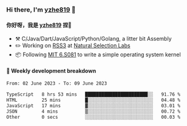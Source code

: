 ### Hi there, I'm [yzhe819](https://github.com/yzhe819) 👋

#### 你好呀，我是 [yzhe819](https://github.com/yzhe819) 捏👋

- :hammer_and_pick: C/Java/Dart/JavaScript/Python/Golang, a litter bit Assembly
- :pencil2: Working on [RSS3](https://github.com/NaturalSelectionLabs/RSS3) at [Natural Selection Labs](https://github.com/NaturalSelectionLabs)
- 📦 Following [MIT 6.S081](https://pdos.csail.mit.edu/6.S081/2020/) to write a simple operating system kernel



#### 📝 Weekly development breakdown

<!--START_SECTION:waka-->

```txt
From: 02 June 2023 - To: 09 June 2023

TypeScript   8 hrs 53 mins   ███████████████████████░░   91.76 %
HTML         25 mins         █░░░░░░░░░░░░░░░░░░░░░░░░   04.48 %
JavaScript   17 mins         ▓░░░░░░░░░░░░░░░░░░░░░░░░   03.01 %
JSON         4 mins          ▒░░░░░░░░░░░░░░░░░░░░░░░░   00.72 %
Other        0 secs          ░░░░░░░░░░░░░░░░░░░░░░░░░   00.03 %
```

<!--END_SECTION:waka-->



